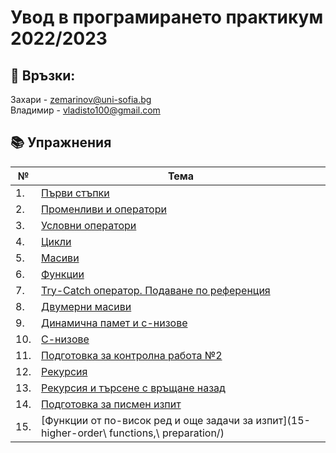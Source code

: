 # Увод в програмирането практикум 2022/2023

:love_letter: Връзки:<br>
---
Захари - zemarinov@uni-sofia.bg <br>
Владимир - vladisto100@gmail.com


## :books: Упражнения
| №   | Тема                                                                                                                                                                        |
| --- | --------------------------------------------------------------------------------------------------------------------------------------------------------------------------- |
| 1.  | [Първи стъпки](https://github.com/vladi2703/programming-introduction-fmi/tree/main/01-introductional-steps)                                                                 |
| 2.  | [Променливи и оператори](https://github.com/vladi2703/programming-introduction-fmi/tree/main/02-variables-and-operators)                                                    |
| 3.  | [Условни оператори](https://github.com/vladi2703/programming-introduction-fmi/tree/main/03-conditional-operators)                                                           |
| 4.  | [Цикли](https://github.com/vladi2703/programming-introduction-fmi/tree/main/04-loops)                                                                                       |
| 5.  | [Масиви](https://github.com/vladi2703/programming-introduction-fmi/tree/main/05-arrays)                                                                                     |
| 6.  | [Функции](https://github.com/vladi2703/programming-introduction-fmi/tree/main/06-functions)                                                                                 |
| 7.  | [Try-Catch оператор. Подаване по референция](https://github/com/vladi2703/programming-introduction-fmi/tree/main/7-try-catch%2C%20functions%2C%20arrays%20and%20references) |
| 8.  | [Двумерни масиви](https://github.com/vladi2703/programming-introduction-fmi/tree/main/08-multi-dimensional-arrays)                                                          |
| 9.  | [Динамична памет и c-низове](https://github.com/vladi2703/programming-introduction-fmi/tree/main/09-Dynamic%20memory%20and%20c-strings)                                     |
| 10. | [С-низове](https://github.com/vladi2703/programming-introduction-fmi/tree/main/10-C-strings)                                                                                |
| 11. | [Подготовка за контролна работа №2](https://github.com/vladi2703/programming-introduction-fmi/tree/main/11-exam-2-preparation)                                              |
| 12. | [Рекурсия](https://github.com/vladi2703/programming-introduction-fmi/tree/main/12-recursion)                                                                                |
| 13. | [Рекурсия и търсене с връщане назад](https://github.com/vladi2703/programming-introduction-fmi/tree/main/13-recursion-and-backtracking)                                     |
| 14. | [Подготовка за писмен изпит](https://github.com/vladi2703/programming-introduction-fmi/tree/main/14-exam-preparation)                                                       |
| 15. | [Функции от по-висок ред и още задачи за изпит](15-higher-order\ functions\,\ preparation/)                                                                                 |

<!-- TODO: Update link -->